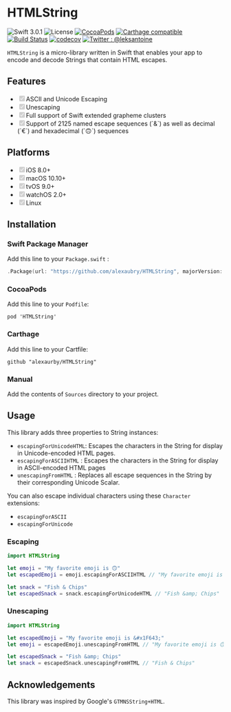 # HTMLString

![Swift 3.0.1](https://img.shields.io/badge/Swift-3.0.1-ee4f37.svg)
![License](https://img.shields.io/badge/License-MIT-000000.svg)
[![CocoaPods](https://img.shields.io/cocoapods/v/HTMLString.svg)](https://cocoapods.org/pods/HTMLString)
[![Carthage compatible](https://img.shields.io/badge/Carthage-compatible-4BC51D.svg?style=flat)](https://github.com/Carthage/Carthage)
[![Build Status](https://travis-ci.org/alexaubry/HTMLString.svg?branch=master)](https://travis-ci.org/alexaubry/HTMLString)
[![codecov](https://codecov.io/gh/alexaubry/HTMLString/branch/master/graph/badge.svg)](https://codecov.io/gh/alexaubry/HTMLString)
[![Twitter : @leksantoine](https://img.shields.io/badge/Twitter-%40leksantoine-6C7A89.svg)](https://twitter.com/leksantoine)

`HTMLString` is a micro-library written in Swift that enables your app to encode and decode Strings that contain HTML escapes.

## Features

<ul>
<li><input type="checkbox" disabled checked>ASCII and Unicode Escaping</li>
<li><input type="checkbox" disabled checked>Unescaping</li>
<li><input type="checkbox" disabled checked>Full support of Swift extended grapheme clusters</li>
<li><input type="checkbox" disabled checked>Support of 2125 named escape sequences (`&amp;`) as well as decimal (`&#128;`) and hexadecimal (`&#x1F643;`) sequences</li>
</ul>

## Platforms

<ul>
<li><input type="checkbox" disabled checked>iOS 8.0+</li>
<li><input type="checkbox" disabled checked>macOS 10.10+</li>
<li><input type="checkbox" disabled checked>tvOS 9.0+</li>
<li><input type="checkbox" disabled checked>watchOS 2.0+</li>
<li><input type="checkbox" disabled checked>Linux</li>
</ul>

## Installation

### Swift Package Manager

Add this line to your `Package.swift` :

~~~swift
.Package(url: "https://github.com/alexaubry/HTMLString", majorVersion: 2, minor: 0)
~~~

### CocoaPods

Add this line to your `Podfile`:

~~~
pod 'HTMLString'
~~~

### Carthage

Add this line to your Cartfile:

~~~
github "alexaurby/HTMLString"
~~~

### Manual

Add the contents of `Sources` directory to your project.

## Usage

This library adds three properties to String instances:

- `escapingForUnicodeHTML`: Escapes the characters in the String for display in Unicode-encoded HTML pages.
- `escapingForASCIIHTML` : Escapes the characters in the String for display in ASCII-encoded HTML pages
- `unescapingFromHTML` : Replaces all escape sequences in the String by their corresponding Unicode Scalar.

You can also escape individual characters using these `Character` extensions:

- `escapingForASCII`
- `escapingForUnicode`

### Escaping

~~~swift
import HTMLString

let emoji = "My favorite emoji is 🙃"
let escapedEmoji = emoji.escapingForASCIIHTML // "My favorite emoji is &#128579;"

let snack = "Fish & Chips"
let escapedSnack = snack.escapingForUnicodeHTML // "Fish &amp; Chips"
~~~

### Unescaping

~~~swift
import HTMLString

let escapedEmoji = "My favorite emoji is &#x1F643;"
let emoji = escapedEmoji.unescapingFromHTML // "My favorite emoji is 🙃"

let escapedSnack = "Fish &amp; Chips"
let snack = escapedSnack.unescapingFromHTML // "Fish & Chips"
~~~

## Acknowledgements

This library was inspired by Google's `GTMNSString+HTML`.
